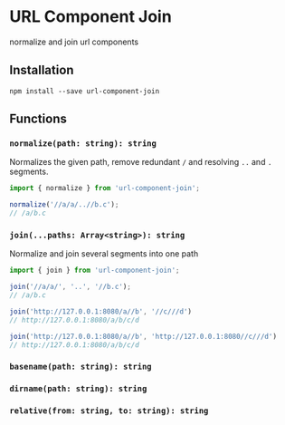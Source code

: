 # URL Component Join

normalize and join url components

## Installation

```shell
npm install --save url-component-join
```

## Functions

### `normalize(path: string): string`

Normalizes the given path, remove redundant `/` and resolving `..` and `.` segments.

```ts
import { normalize } from 'url-component-join';

normalize('//a/a/..//b.c');
// /a/b.c
```

### `join(...paths: Array<string>): string`

Normalize and join several segments into one path

```ts
import { join } from 'url-component-join';

join('//a/a/', '..', '//b.c');
// /a/b.c

join('http://127.0.0.1:8080/a//b', '//c///d')
// http://127.0.0.1:8080/a/b/c/d

join('http://127.0.0.1:8080/a//b', 'http://127.0.0.1:8080//c///d')
// http://127.0.0.1:8080/a/b/c/d
```

### `basename(path: string): string`

### `dirname(path: string): string`

### `relative(from: string, to: string): string`

